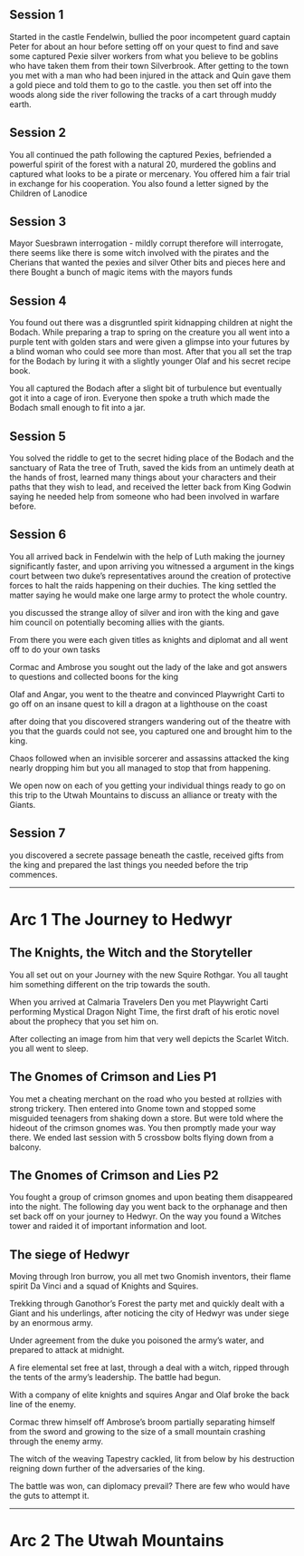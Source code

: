 ## Session 1
Started in the castle Fendelwin, bullied the poor incompetent guard captain Peter for about an hour before setting off on your quest to find and save some captured Pexie silver workers from what you believe to be goblins who have taken them from their town Silverbrook. After getting to the town you met with a man who had been injured in the attack and Quin gave them a gold piece and told them to go to the castle. you then set off into the woods along side the river following the tracks of a cart through muddy earth.

## Session 2
You all continued the path following the captured Pexies, befriended a powerful spirit of the forest with a natural 20, murdered the goblins and captured what looks to be a pirate or mercenary. You offered him a fair trial in exchange for his cooperation. You also found a letter signed by the Children of Lanodice

## Session 3
Mayor Suesbrawn interrogation - mildly corrupt therefore will interrogate, there seems like there is some witch involved with the pirates and the Cherians that wanted the pexies and silver
Other bits and pieces here and there
Bought a bunch of magic items with the mayors funds

## Session 4
You found out there was a disgruntled spirit kidnapping children at night the Bodach. While preparing a trap to spring on the creature you all went into a purple tent with golden stars and were given a glimpse into your futures by a blind woman who could see more than most. After that you all set the trap for the Bodach by luring it with a slightly younger Olaf and his secret recipe book.

You all captured the Bodach after a slight bit of turbulence but eventually got it into a cage of iron. Everyone then spoke a truth which made the Bodach small enough to fit into a jar. 

## Session 5
You solved the riddle to get to the secret hiding place of the Bodach and the sanctuary of Rata the tree of Truth, saved the kids from an untimely death at the hands of frost, learned many things about your characters and their paths that they wish to lead, and received the letter back from King Godwin saying he needed help from someone who had been involved in warfare before.

## Session 6
You all arrived back in Fendelwin with the help of Luth making the journey significantly faster, and upon arriving you witnessed a argument in the kings court between two duke’s representatives around the creation of protective forces to halt the raids happening on their duchies. The king settled the matter saying he would make one large army to protect the whole country.

you discussed the strange alloy of silver and iron with the king and gave him council on potentially becoming allies with the giants.

From there you were each given titles as knights and diplomat and all went off to do your own tasks

Cormac and Ambrose you sought out the lady of the lake and got answers to questions and collected boons for the king

Olaf and Angar, you went to the theatre and convinced Playwright Carti to go off on an insane quest to kill a dragon at a lighthouse on the coast

after doing that you discovered strangers wandering out of the theatre with you that the guards could not see, you captured one and brought him to the king.

Chaos followed when an invisible sorcerer and assassins attacked the king nearly dropping him but you all managed to stop that from happening.

We open now on each of you getting your individual things ready to go on this trip to the Utwah Mountains to discuss an alliance or treaty with the Giants.

## Session 7
you discovered a secrete passage beneath the castle, received gifts from the king and prepared the last things you needed before the trip commences.

----


# Arc 1 The Journey to Hedwyr

## The Knights, the Witch and the Storyteller
You all set out on your Journey with the new Squire Rothgar. You all taught him something different on the trip towards the south.

When you arrived at Calmaria Travelers Den you met Playwright Carti performing Mystical Dragon Night Time, the first draft of his erotic novel about the prophecy that you set him on.

After collecting an image from him that very well depicts the Scarlet Witch. you all went to sleep.

## The Gnomes of Crimson and Lies P1
You met a cheating merchant on the road who you bested at rollzies with strong trickery. Then entered into Gnome town and stopped some misguided teenagers from shaking down a store. But were told where the hideout of the crimson gnomes was. You then promptly made your way there. We ended last session with 5 crossbow bolts flying down from a balcony.

## The Gnomes of Crimson and Lies P2
You fought a group of crimson gnomes and upon beating them disappeared into the night. The following day you went back to the orphanage and then set back off on your journey to Hedwyr. On the way you found a Witches tower and raided it of important information and loot.

## The siege of Hedwyr
Moving through Iron burrow, you all met two Gnomish inventors, their flame spirit Da Vinci and a squad of Knights and Squires.

Trekking through Ganothor’s Forest the party met and quickly dealt with a Giant and his underlings, after noticing the city of Hedwyr was under siege by an enormous army.

Under agreement from the duke you poisoned the army’s water, and prepared to attack at midnight.

A fire elemental set free at last, through a deal with a witch, ripped through the tents of the army’s leadership. The battle had begun.

With a company of elite knights and squires Angar and Olaf broke the back line of the enemy.

Cormac threw himself off Ambrose’s broom partially separating himself from the sword and growing to the size of a small mountain crashing through the enemy army.

The witch of the weaving Tapestry cackled, lit from below by his destruction reigning down further of the adversaries of the king.

The battle was won, can diplomacy prevail? There are few who would have the guts to attempt it.

----


# Arc 2 The Utwah Mountains
